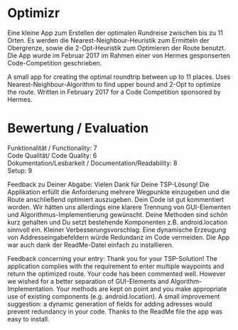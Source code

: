 # Optimizr
Eine kleine App zum Erstellen der optimalen Rundreise zwischen bis zu 11 Orten. Es werden die Nearest-Neighbour-Heuristik zum Ermitteln der Obergrenze, sowie die 2-Opt-Heuristik zum Optimieren der Route benutzt. Die App wurde im Februar 2017 im Rahmen einer von Hermes gesponserten Code-Competition geschrieben.

A small app for creating the optimal roundtrip between up to 11 places. Uses Nearest-Neighbour-Algorithm to find upper bound and 2-Opt to optimize the route. Written in February 2017 for a Code Competition sponsored by Hermes. 

# Bewertung / Evaluation
Funktionalität / Functionality: 7  
Code Qualität/ Code Quality: 6  
Dokumentation/Lesbarkeit / Documentation/Readability: 8  
Setup: 9  

Feedback zu Deiner Abgabe:
Vielen Dank für Deine TSP-Lösung! Die Applikation erfüllt die Anforderung mehrere Wegpunkte einzugeben und die Route anschließend optimiert auszugeben. Dein Code ist gut kommentiert worden. Wir hätten uns allerdings eine klarere Trennung von GUI-Elementen und Algorithmus-Implementierung gewünscht. Deine Methoden sind schön kurz gehalten und Du setzt bestehende Komponenten  z.B. android.location sinnvoll ein. Kleiner Verbesserungsvorschlag: Eine dynamische Erzeugung von Addresseingabefeldern würde Redundanz im Code vermeiden. Die App war auch dank der ReadMe-Datei einfach zu installieren.

Feedback concerning your entry:
Thank you for your TSP-Solution! The application complies with the requirement to enter multiple waypoints and return the optimized route. Your code has been commented well. However we wished for a better separation of GUI-Elements and Algorithm-Implementation. Your methods are kept on point and you make appropriate use of existing components (e.g. android.location). A small improvement suggestion: a dynamic generation of fields for adding adresses would prevent redundancy in your code. Thanks to the ReadMe file the app was easy to install.

